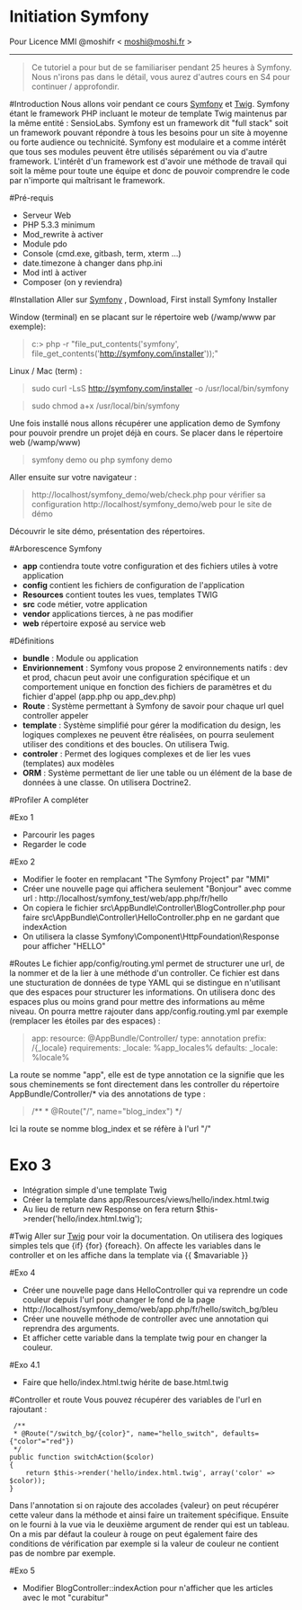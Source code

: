 # Initiation Symfony
Pour Licence MMI @moshifr < moshi@moshi.fr >

----------
>Ce tutoriel a pour but de se familiariser pendant 25 heures à Symfony.
Nous n'irons pas dans le détail, vous aurez d'autres cours en S4 pour continuer / approfondir.

#Introduction
Nous allons voir pendant ce cours [Symfony] et [Twig].
Symfony étant le framework PHP incluant le moteur de template Twig maintenus par la même entité : SensioLabs. 
Symfony est un framework dit "full stack" soit un framework pouvant répondre à tous les besoins pour un site à moyenne ou forte audience ou technicité. Symfony est modulaire et a comme intérêt que tous ses modules peuvent être utilisés séparément ou via d'autre framework. 
L'intérêt d'un framework est d'avoir une méthode de travail qui soit la même pour toute une équipe et donc de pouvoir comprendre le code par n'importe qui maîtrisant le framework.

#Pré-requis
* Serveur Web
* PHP 5.3.3 minimum
* Mod_rewrite à activer
* Module pdo 
* Console (cmd.exe, gitbash, term, xterm ...)
* date.timezone à changer dans php.ini
* Mod intl à activer
* Composer (on y reviendra)

#Installation
Aller sur [Symfony] , Download, First install Symfony Installer

Window (terminal) en se placant sur le répertoire web (/wamp/www par exemple): 
> c:\> php -r "file_put_contents('symfony', file_get_contents('http://symfony.com/installer'));"

Linux / Mac (term) : 
> sudo curl -LsS http://symfony.com/installer -o /usr/local/bin/symfony

> sudo chmod a+x /usr/local/bin/symfony


Une fois installé nous allons récupérer une application demo de Symfony pour pouvoir prendre un projet déjà en cours.
Se placer dans le répertoire web (/wamp/www)
> symfony demo
> ou
> php symfony demo

Aller ensuite sur votre navigateur :
> http://localhost/symfony_demo/web/check.php pour vérifier sa configuration
> http://localhost/symfony_demo/web pour le site de démo

Découvrir le site démo, présentation des répertoires.

#Arborescence Symfony
*  **app** contiendra toute votre configuration et des fichiers utiles à votre application
 * **config** contient les fichiers de configuration de l'application
 * **Resources** contient toutes les vues, templates TWIG
* **src** code métier, votre application
* **vendor** applications tierces, à ne pas modifier
* **web** répertoire exposé au service web

#Définitions
* **bundle** : Module ou application 
* **Envirionnement** : Symfony vous propose 2 environnements natifs : dev et prod, chacun peut avoir une configuration spécifique et un comportement unique en fonction des fichiers de paramètres et du fichier d'appel (app.php ou app_dev.php)
* **Route** : Système permettant à Symfony de savoir pour chaque url quel controller appeler
* **template** : Système simplifié pour gérer la modification du design, les logiques complexes ne peuvent être réalisées, on pourra seulement utiliser des conditions et des boucles. On utilisera Twig.
* **controler** : Permet des logiques complexes et de lier les vues (templates) aux modèles 
* **ORM** : Système permettant de lier une table ou un élément de la base de données à une classe. On utilisera Doctrine2.

#Profiler
A compléter

#Exo 1 
* Parcourir les pages 
* Regarder le code 

#Exo 2
* Modifier le footer en remplacant "The Symfony Project" par "MMI"
* Créer une nouvelle page qui affichera seulement "Bonjour" avec comme url : http://localhost/symfony_test/web/app.php/fr/hello
 * On copiera le fichier src\AppBundle\Controller\BlogController.php pour faire src\AppBundle\Controller\HelloController.php en ne gardant que indexAction
 * On utilisera la classe Symfony\Component\HttpFoundation\Response pour afficher "HELLO"

#Routes
Le fichier app/config/routing.yml permet de structurer une url, de la nommer et de la lier à une méthode d'un controller.
Ce fichier est dans une stucturation de données de type YAML qui se distingue en n'utilisant que des espaces pour structurer les informations. On utilisera donc des espaces plus ou moins grand pour mettre des informations au même niveau.
On pourra mettre rajouter dans app/config.routing.yml par exemple (remplacer les étoiles par des espaces) :
>  app:
    resource: @AppBundle/Controller/
    type:     annotation
    prefix:   /{_locale}
    requirements: 
        _locale: %app_locales%
    defaults:
        _locale: %locale%

La route se nomme "app", elle est de type annotation ce la signifie que les sous cheminements se font directement dans les controller du répertoire AppBundle/Controller/* via des annotations de type :
> /**
     * @Route("/", name="blog_index")
     */
     
Ici la route se nomme blog_index et se réfère à l'url "/" 

# Exo 3 
* Intégration simple d'une template Twig
* Créer la template dans app/Resources/views/hello/index.html.twig
* Au lieu de return new Response on fera return $this->render('hello/index.html.twig');

#Twig
Aller sur [Twig] pour voir la documentation. On utilisera des logiques simples tels que {if} {for} {foreach}. On affecte les variables dans le controller et on les affiche dans la template via {{ $mavariable }}

#Exo 4
* Créer une nouvelle page dans HelloController qui va reprendre un code couleur depuis l'url pour changer le fond de la page
* http://localhost/symfony_demo/web/app.php/fr/hello/switch_bg/bleu
* Créer une nouvelle méthode de controller avec une annotation qui reprendra des arguments.
* Et afficher cette variable dans la template twig pour en changer la couleur.

#Exo 4.1
* Faire que hello/index.html.twig hérite de base.html.twig

#Controller et route
Vous pouvez récupérer des variables de l'url en rajoutant :
> 
     /**
     * @Route("/switch_bg/{color}", name="hello_switch", defaults={"color"="red"})
     */
    public function switchAction($color)
    {
        return $this->render('hello/index.html.twig', array('color' => $color));
    }

Dans  l'annotation si on rajoute des accolades {valeur} on peut récupérer cette valeur dans la méthode et ainsi faire un traitement spécifique. Ensuite on le fourni à la vue via le deuxième argument de render qui est un tableau. On a mis par défaut la couleur à rouge on peut également faire des conditions de vérification par exemple si la valeur de couleur ne contient pas de nombre par exemple.

#Exo 5
* Modifier BlogController::indexAction pour n'afficher que les articles avec le mot "curabitur"


 
       
[Symfony]: <http://www.symfony.com>
[Twig]: <http://twig.sensiolabs.org/>